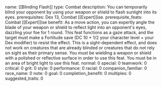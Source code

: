 name: [[Blinding Flash]]
type: Combat
description: You can temporarily blind your opponent by using your weapon or shield to flash sunlight into its eyes.
prerequisites: Dex 13, Combat [[Expert]]ise.
prerequisite_feats: Combat [[Expert]]ise
benefit: As a move action, you can expertly angle the blade of your weapon or shield to reflect light into an opponent's eyes, dazzling your foe for 1 round. This feat functions as a gaze attack, and the target must make a Fortitude save (DC 10 + 1/2 your character level + your Dex modifier) to resist the effect. This is a sight-dependent effect, and does not work on creatures that are already blinded or creatures that do not rely on sight as their primary sense. You must be wielding a weapon or shield with a polished or reflective surface in order to use this feat. You must be in an area of bright light to use this feat.
normal: 0
special: 0
teamwork: 0
critical: 0
grit: 0
style: 0
performance: 0
racial: 0
companion_familiar: 0
race_name: 0
note: 0
goal: 0
completion_benefit: 0
multiples: 0
suggested_traits: 0
